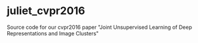 # juliet_cvpr2016
Source code for our cvpr2016 paper "Joint Unsupervised Learning of Deep Representations and Image Clusters"
